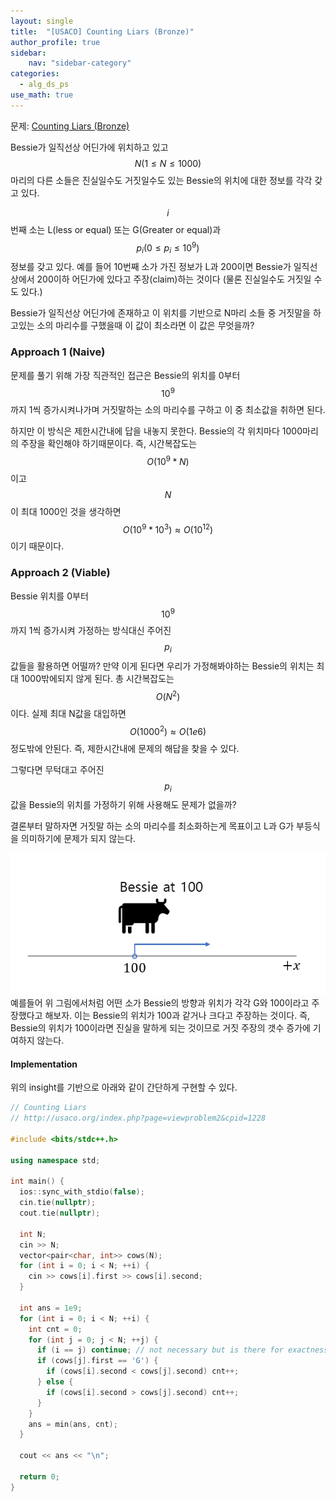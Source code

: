 ```yaml
---
layout: single
title:  "[USACO] Counting Liars (Bronze)"
author_profile: true
sidebar:
    nav: "sidebar-category"
categories:
  - alg_ds_ps
use_math: true
---
```


문제: [Counting Liars (Bronze)](http://usaco.org/index.php?page=viewproblem2&cpid=1228)

Bessie가 일직선상 어딘가에 위치하고 있고 $$N (1 \leq N \leq 1000)$$마리의 다른 소들은 진실일수도 거짓일수도 있는 Bessie의 위치에 대한 정보를 각각 갖고 있다. 

$$i$$번째 소는 L(less or equal) 또는 G(Greater or equal)과 $$p_{i} (0 \leq p_{i} \leq 10^9)$$ 정보를 갖고 있다. 예를 들어 10번째 소가 가진 정보가 L과 200이면 Bessie가 일직선상에서 200이하 어딘가에 있다고 주장(claim)하는 것이다 (물론 진실일수도 거짓일 수도 있다.)

Bessie가 일직선상 어딘가에 존재하고 이 위치를 기반으로 N마리 소들 중 거짓말을 하고있는 소의 마리수를 구했을때 이 값이 최소라면 이 값은 무엇을까?

### Approach 1 (Naive)
문제를 풀기 위해 가장 직관적인 접근은 Bessie의 위치를 0부터 $$10^9$$까지 1씩 증가시켜나가며 거짓말하는 소의 마리수를 구하고 이 중 최소값을 취하면 된다.

하지만 이 방식은 제한시간내에 답을 내놓지 못한다. Bessie의 각 위치마다 1000마리의 주장을 확인해야 하기때문이다. 즉, 시간복잡도는 $$O(10^9 * N)$$이고 $$N$$이 최대 1000인 것을 생각하면 $$O(10^9 * 10^3) \approx O(10^{12})$$이기 때문이다. 

### Approach 2 (Viable)
Bessie 위치를 0부터 $$10^9$$까지 1씩 증가시켜 가정하는 방식대신 주어진 $$p_{i}$$값들을 활용하면 어떨까? 만약 이게 된다면 우리가 가정해봐야하는 Bessie의 위치는 최대 1000밖에되지 않게 된다. 총 시간복잡도는 $$O(N^2)$$이다. 실제 최대 N값을 대입하면 $$O(1000^2) \approx O(1e6)$$ 정도밖에 안된다. 즉, 제한시간내에 문제의 해답을 찾을 수 있다.

그렇다면 무턱대고 주어진 $$p_{i}$$값을 Bessie의 위치를 가정하기 위해 사용해도 문제가 없을까? 

결론부터 말하자면 거짓말 하는 소의 마리수를 최소화하는게 목표이고 L과 G가 부등식을 의미하기에 문제가 되지 않는다. 


![counting liars img 1](/assets/image/alg_ds_ps/counting_liars/counting_liars_img_1.png)
예를들어 위 그림에서처럼 어떤 소가 Bessie의 방향과 위치가 각각 G와 100이라고 주장했다고 해보자. 이는 Bessie의 위치가 100과 같거나 크다고 주장하는 것이다. 즉, Bessie의 위치가 100이라면 진실을 말하게 되는 것이므로 거짓 주장의 갯수 증가에 기여하지 않는다. 

#### Implementation 
위의 insight를 기반으로 아래와 같이 간단하게 구현할 수 있다.

```cpp
// Counting Liars
// http://usaco.org/index.php?page=viewproblem2&cpid=1228

#include <bits/stdc++.h>

using namespace std;

int main() {
  ios::sync_with_stdio(false);
  cin.tie(nullptr);
  cout.tie(nullptr);

  int N;
  cin >> N;
  vector<pair<char, int>> cows(N);
  for (int i = 0; i < N; ++i) {
    cin >> cows[i].first >> cows[i].second;
  }

  int ans = 1e9;
  for (int i = 0; i < N; ++i) {
    int cnt = 0;
    for (int j = 0; j < N; ++j) {
      if (i == j) continue; // not necessary but is there for exactness
      if (cows[j].first == 'G') {
        if (cows[i].second < cows[j].second) cnt++;
      } else {
        if (cows[i].second > cows[j].second) cnt++;
      }
    }
    ans = min(ans, cnt);
  }

  cout << ans << "\n";

  return 0;
}
```

